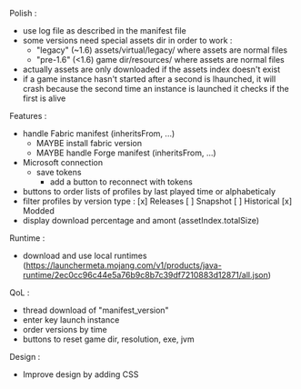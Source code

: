 Polish :

- use log file as described in the manifest file
- some versions need special assets dir in order to work :
	- "legacy" (~1.6) assets/virtual/legacy/ where assets are normal files
	- "pre-1.6" (<1.6) game dir/resources/ where assets are normal files
- actually assets are only downloaded if the assets index doesn't exist
- if a game instance hasn't started after a second is lhaunched, it will crash because the second time an instance is launched it checks if the first is alive

Features :

- handle Fabric manifest (inheritsFrom, ...)
	- MAYBE install fabric version
	- MAYBE handle Forge manifest (inheritsFrom, ...)
- Microsoft connection
	- save tokens
		- add a button to reconnect with tokens
- buttons to order lists of profiles by last played time or alphabeticaly
- filter profiles by version type : [x] Releases [ ] Snapshot [ ] Historical [x] Modded
- display download percentage and amont (assetIndex.totalSize)

Runtime :

- download and use local runtimes (https://launchermeta.mojang.com/v1/products/java-runtime/2ec0cc96c44e5a76b9c8b7c39df7210883d12871/all.json)

QoL :

- thread download of "manifest_version"
- enter key launch instance
- order versions by time
- buttons to reset game dir, resolution, exe, jvm

Design :

- Improve design by adding CSS

